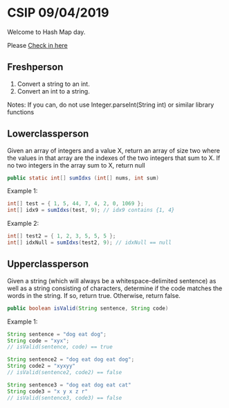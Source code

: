 # CSIP 09/04/2019

Welcome to Hash Map day. 

Please [Check in here](https://forms.gle/LV7y8YwFXX5Z6qDA8)


## Freshperson

1) Convert a string to an int.
2) Convert an int to a string. 

Notes: If you can, do not use Integer.parseInt(String int) or similar library functions

## Lowerclassperson

Given an array of integers and a value X, return an array of size two where the values
in that array are the indexes of the two integers that sum to X. If no two integers in
the array sum to X, return null

```java
public static int[] sumIdxs (int[] nums, int sum)
```


Example 1: 

```java
int[] test = { 1, 5, 44, 7, 4, 2, 0, 1069 }; 
int[] idx9 = sumIdxs(test, 9); // idx9 contains {1, 4}

```

Example 2: 

```java
int[] test2 = { 1, 2, 3, 5, 5, 5 };
int[] idxNull = sumIdxs(test2, 9); // idxNull == null

```

## Upperclassperson

Given a string (which will always be a whitespace-delimited sentence) as well as a string
consisting of characters, determine if the code matches the words in the string. If so,
return true. Otherwise, return false. 

```java
public boolean isValid(String sentence, String code)
```

Example 1:

```java
String sentence = "dog eat dog";
String code = "xyx"; 
// isValid(sentence, code) == true

String sentence2 = "dog eat dog eat dog";
String code2 = "xyxyy"
// isValid(sentence2, code2) == false

String sentence3 = "dog eat dog eat cat"
String code3 = "x y x z r"
// isValid(sentence3, code3) == false

```